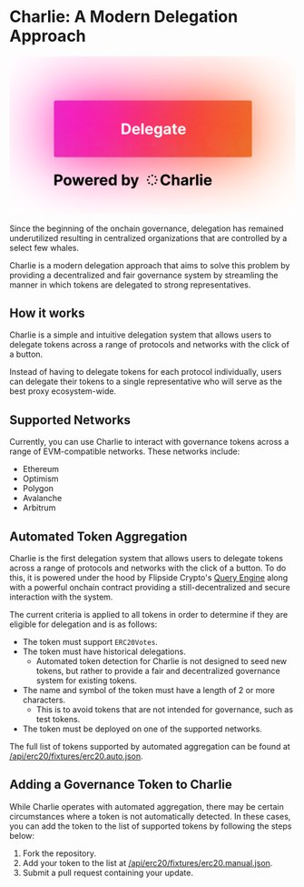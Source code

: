 # Charlie: A Modern Delegation Approach

![Charlie](/frontend/public/frame.png)

Since the beginning of the onchain governance, delegation has remained underutilized resulting in centralized organizations that are controlled by a select few whales.

Charlie is a modern delegation approach that aims to solve this problem by providing a decentralized and fair governance system by streamling the manner in which tokens are delegated to strong representatives.

## How it works

Charlie is a simple and intuitive delegation system that allows users to delegate tokens across a range of protocols and networks with the click of a button.

Instead of having to delegate tokens for each protocol individually, users can delegate their tokens to a single representative who will serve as the best proxy ecosystem-wide.

## Supported Networks

Currently, you can use Charlie to interact with governance tokens across a range of EVM-compatible networks. These networks include:

- Ethereum
- Optimism
- Polygon
- Avalanche
- Arbitrum

## Automated Token Aggregation

Charlie is the first delegation system that allows users to delegate tokens across a range of protocols and networks with the click of a button. To do this, it is powered under the hood by Flipside Crypto's [Query Engine](https://flipsidecrypto.xyz) along with a powerful onchain contract providing a still-decentralized and secure interaction with the system.

The current criteria is applied to all tokens in order to determine if they are eligible for delegation and is as follows:

- The token must support `ERC20Votes`.
- The token must have historical delegations.
  - Automated token detection for Charlie is not designed to seed new tokens, but rather to provide a fair and decentralized governance system for existing tokens.
- The name and symbol of the token must have a length of 2 or more characters.
  - This is to avoid tokens that are not intended for governance, such as test tokens.
- The token must be deployed on one of the supported networks.

The full list of tokens supported by automated aggregation can be found at [/api/erc20/fixtures/erc20.auto.json](/api/erc20/fixtures/erc20.auto.json).

## Adding a Governance Token to Charlie

While Charlie operates with automated aggregation, there may be certain circumstances where a token is not automatically detected. In these cases, you can add the token to the list of supported tokens by following the steps below:

1. Fork the repository.
2. Add your token to the list at [/api/erc20/fixtures/erc20.manual.json](/api/erc20/fixtures/erc20.manual.json).
3. Submit a pull request containing your update.
